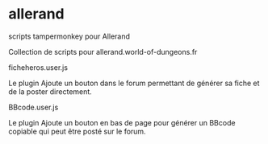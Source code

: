 # allerand
scripts tampermonkey pour Allerand

Collection de scripts pour allerand.world-of-dungeons.fr

ficheheros.user.js

  Le plugin Ajoute un bouton dans le forum permettant de générer sa fiche et de la poster directement.
  
BBcode.user.js

  Le plugin Ajoute un bouton en bas de page pour générer un BBcode copiable qui peut être posté sur le forum.
